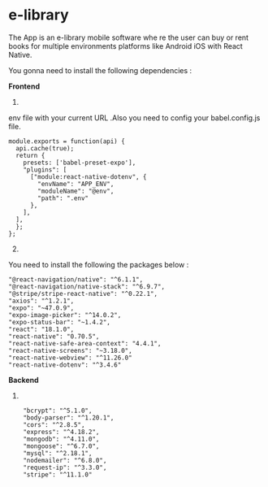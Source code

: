 # e-library

The App is an e-library mobile software whe re the user can buy or rent
books for multiple environments platforms like Android iOS with
React Native.

You gonna need to install the following dependencies : 

**Frontend**

1)

env file with your current URL .Also you need to config your babel.config.js file.

```
module.exports = function(api) {
  api.cache(true);
  return {
    presets: ['babel-preset-expo'],
    "plugins": [
      ["module:react-native-dotenv", {
        "envName": "APP_ENV",
        "moduleName": "@env",
        "path": ".env"
      },
    ],
  ],
  };
};
```

2) 

You need to install the following the packages below : 

    "@react-navigation/native": "^6.1.1",
    "@react-navigation/native-stack": "^6.9.7",
    "@stripe/stripe-react-native": "^0.22.1",
    "axios": "^1.2.1",
    "expo": "~47.0.9",
    "expo-image-picker": "^14.0.2",
    "expo-status-bar": "~1.4.2",
    "react": "18.1.0",
    "react-native": "0.70.5",
    "react-native-safe-area-context": "4.4.1",
    "react-native-screens": "~3.18.0",
    "react-native-webview": "^11.26.0"
    "react-native-dotenv": "^3.4.6"



**Backend**
 
1) 
```
    "bcrypt": "^5.1.0",
    "body-parser": "^1.20.1",
    "cors": "^2.8.5",
    "express": "^4.18.2",
    "mongodb": "^4.11.0",
    "mongoose": "^6.7.0",
    "mysql": "^2.18.1",
    "nodemailer": "^6.8.0",
    "request-ip": "^3.3.0",
    "stripe": "^11.1.0"
```
